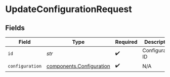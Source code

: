 # UpdateConfigurationRequest


## Fields

| Field                                                                | Type                                                                 | Required                                                             | Description                                                          |
| -------------------------------------------------------------------- | -------------------------------------------------------------------- | -------------------------------------------------------------------- | -------------------------------------------------------------------- |
| `id`                                                                 | *str*                                                                | :heavy_check_mark:                                                   | Configuration ID                                                     |
| `configuration`                                                      | [components.Configuration](../../models/components/configuration.md) | :heavy_check_mark:                                                   | N/A                                                                  |